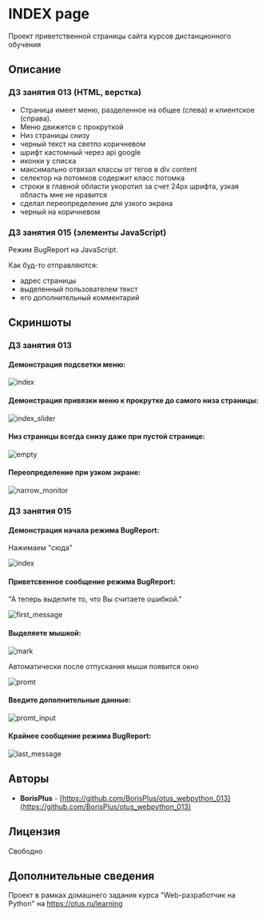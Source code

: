 # INDEX page

Проект приветственной страницы сайта курсов дистанционного обучения

## Описание

### ДЗ занятия 013 (HTML, верстка)

* Страница имеет меню, разделенное на общее (слева) и клиентское (справа).
* Меню движется с прокруткой
* Низ страницы снизу
* черный текст на светло коричневом
* шрифт кастомный через api google
* иконки у списка
* максимально отвязал классы от тегов в div content
* селектор на потомков содержит класс потомка
* строки в главной области укоротил за счет 24px шрифта, узкая область мне не нравится
* сделал переопределение для узкого экрана
* черный на коричневом
 
### ДЗ занятия 015 (элементы JavaScript)

Режим BugReport на JavaScript. 

Как буд-то отправляются:
* адрес страницы
* выделенный пользователем текст
* его дополнительный комментарий

## Cкриншоты

### ДЗ занятия 013

#### Демонстрация подсветки меню:

![index](https://raw.githubusercontent.com/BorisPlus/otus_webpython_013/master/README.files/images/screenshots/index.png "Title")


#### Демонстрация привязки меню к прокрутке до самого низа страницы:

![index_slider](https://raw.githubusercontent.com/BorisPlus/otus_webpython_013/master/README.files/images/screenshots/index_scrolled_with_menu.png "Title")


#### Низ страницы всегда снизу даже при пустой странице:

![empty](https://raw.githubusercontent.com/BorisPlus/otus_webpython_013/master/README.files/images/screenshots/empty.png "Title")

#### Переопределение при узком экране:

![narrow_monitor](https://raw.githubusercontent.com/BorisPlus/otus_webpython_013/master/README.files/images/screenshots/narrow_monitor.png "Title")


### ДЗ занятия 015

#### Демонстрация начала режима BugReport:

Нажимаем "сюда"

![index](https://raw.githubusercontent.com/BorisPlus/otus_webpython_013/master/README.files/images/screenshots/click.png "Title")

#### Приветсвенное сообщение режима BugReport:

"А теперь выделите то, что Вы считаете ошибкой."

![first_message](https://raw.githubusercontent.com/BorisPlus/otus_webpython_013/master/README.files/images/screenshots/first_message.png "Title")

#### Выделяете мышкой:

![mark](https://raw.githubusercontent.com/BorisPlus/otus_webpython_013/master/README.files/images/screenshots/mark.png "Title")

Автоматически после отпускания мыши появится окно

![promt](https://raw.githubusercontent.com/BorisPlus/otus_webpython_013/master/README.files/images/screenshots/promt.png "Title")

#### Введите дополнительные данные:

![promt_input](https://raw.githubusercontent.com/BorisPlus/otus_webpython_013/master/README.files/images/screenshots/promt_input.png "Title")

#### Крайнее сообщение режима BugReport:

![last_message](https://raw.githubusercontent.com/BorisPlus/otus_webpython_013/master/README.files/images/screenshots/last_message.png "Title")

## Авторы

* **BorisPlus** - [https://github.com/BorisPlus/otus_webpython_013](https://github.com/BorisPlus/otus_webpython_013)

## Лицензия

Свободно

## Дополнительные сведения

Проект в рамках домашнего задания курса "Web-разработчик на Python" на https://otus.ru/learning
